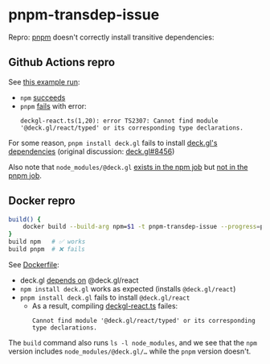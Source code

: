 # pnpm-transdep-issue
Repro: [pnpm] doesn't correctly install transitive dependencies:

## Github Actions repro
See [this example run][GHA]:
- `npm` [succeeds][GHA npm]
- `pnpm` [fails][GHA pnpm] with error:
  ```
  deckgl-react.ts(1,20): error TS2307: Cannot find module '@deck.gl/react/typed' or its corresponding type declarations.
  ```

For some reason, `pnpm install deck.gl` fails to install [deck.gl's dependencies][deck.gl dep] (original discussion: [deck.gl#8456])

Also note that `node_modules/@deck.gl` [exists in the npm job][npm ls] but [not in the pnpm job][pnpm ls].

## Docker repro
```bash
build() {
    docker build --build-arg npm=$1 -t pnpm-transdep-issue --progress=plain .
}
build npm   # ✅ works
build pnpm  # ❌ fails
```

See [Dockerfile](Dockerfile):
- deck.gl [depends on][deck.gl dep] @deck.gl/react
- `npm install deck.gl` works as expected (installs `@deck.gl/react`)
- `pnpm install deck.gl` fails to install `@deck.gl/react`
  - As a result, compiling [deckgl-react.ts](deckgl-react.ts) failes:
    ```
    Cannot find module '@deck.gl/react/typed' or its corresponding type declarations.
    ```

The `build` command also runs `ls -l node_modules`, and we see that the `npm` version includes `node_modules/@deck.gl/…` while the `pnpm` version doesn't.

[pnpm]: https://pnpm.js.org/
[deck.gl dep]: https://unpkg.com/browse/deck.gl@8.9.34/package.json
[GHA]: https://github.com/ryan-williams/pnpm-transdep-issue/actions/runs/7706228027
[GHA npm]: https://github.com/ryan-williams/pnpm-transdep-issue/actions/runs/7706228027/job/21001441987
[GHA pnpm]: https://github.com/ryan-williams/pnpm-transdep-issue/actions/runs/7706228027/job/21001442089#step:9:5
[deck.gl#8456]: https://github.com/visgl/deck.gl/issues/8456
[npm ls]: https://github.com/ryan-williams/pnpm-transdep-issue/actions/runs/7706228027/job/21001441987#step:6:7
[pnpm ls]: https://github.com/ryan-williams/pnpm-transdep-issue/actions/runs/7706228027/job/21001442089#step:6:6
